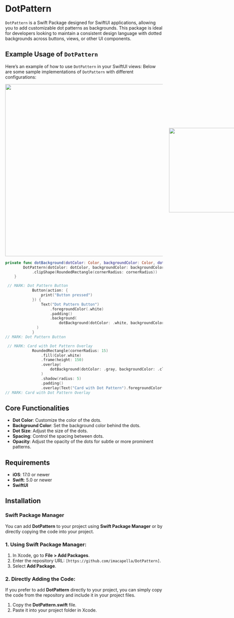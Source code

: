 # DotPattern

`DotPattern` is a Swift Package designed for SwiftUI applications, allowing you to add customizable dot patterns as backgrounds. This package is ideal for developers looking to maintain a consistent design language with dotted backgrounds across buttons, views, or other UI components.

## Example Usage of `DotPattern`

Here’s an example of how to use `DotPattern` in your SwiftUI views:
Below are some sample implementations of `DotPattern` with different configurations:

<div style="display: flex; align-items: center;">
  <img src="https://github.com/user-attachments/assets/40afe169-d0f1-4c4c-899e-a87c6e8927c5" width="550"/>
  <img src="https://github.com/user-attachments/assets/724986a9-9c0d-4bae-985c-f5b2dbc4dc40" width="270" style="margin-left: 20px;"/>
</div>

```swift
private func dotBackground(dotColor: Color, backgroundColor: Color, dotSize: CGFloat, spacing: CGFloat, opacity: Double, cornerRadius: CGFloat) -> some View {
        DotPattern(dotColor: dotColor, backgroundColor: backgroundColor, dotSize: dotSize, spacing: spacing, opacity: opacity)
            .clipShape(RoundedRectangle(cornerRadius: cornerRadius))
    }
```
```swift
 // MARK: Dot Pattern Button
            Button(action: {
                print("Button pressed")
            }) {
                Text("Dot Pattern Button")
                    .foregroundColor(.white)
                    .padding()
                    .background(
                        dotBackground(dotColor: .white, backgroundColor: .red.opacity(0.8), dotSize: 3, spacing: 3, opacity: 0.2, cornerRadius: 12)
              )
            }
// MARK: Dot Pattern Button
```
```swift
 // MARK: Card with Dot Pattern Overlay
            RoundedRectangle(cornerRadius: 15)
                .fill(Color.white)
                .frame(height: 150)
                .overlay(
                    dotBackground(dotColor: .gray, backgroundColor: .clear, dotSize: 4, spacing: 6, opacity: 0.1, cornerRadius: 15)
                )
                .shadow(radius: 5)
                .padding()
                .overlay(Text("Card with Dot Pattern").foregroundColor(.blue))
// MARK: Card with Dot Pattern Overlay
```
## Core Functionalities

- **Dot Color**: Customize the color of the dots.
- **Background Color**: Set the background color behind the dots.
- **Dot Size**: Adjust the size of the dots.
- **Spacing**: Control the spacing between dots.
- **Opacity**: Adjust the opacity of the dots for subtle or more prominent patterns.

## Requirements

- **iOS**: 17.0 or newer
- **Swift**: 5.0 or newer
- **SwiftUI**

## Installation

### Swift Package Manager

You can add **DotPattern** to your project using **Swift Package Manager** or by directly copying the code into your project.

### 1. Using Swift Package Manager:
1. In Xcode, go to **File > Add Packages**.
2. Enter the repository URL: `[https://github.com/imacapella/DotPattern]`.
3. Select **Add Package**.

### 2. Directly Adding the Code:
If you prefer to add **DotPattern** directly to your project, you can simply copy the code from the repository and include it in your project files.

1. Copy the **DotPattern.swift** file.
2. Paste it into your project folder in Xcode.




